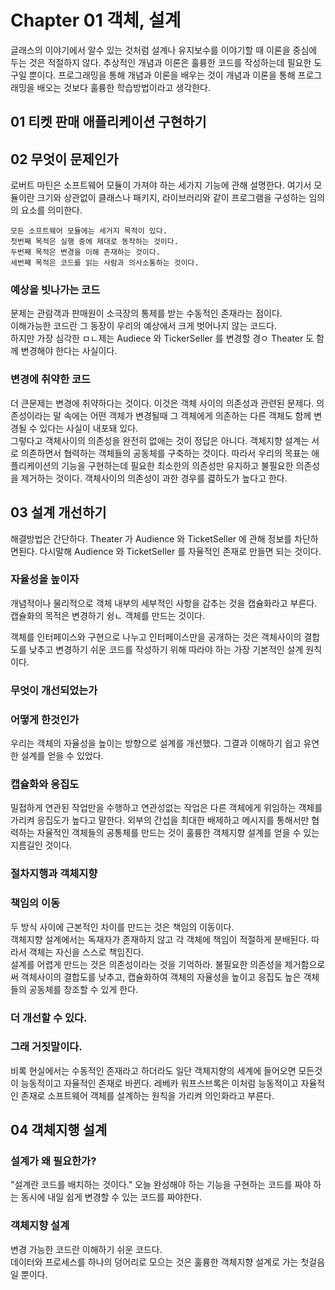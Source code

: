 # Chapter 01 객체, 설계

글래스의 이야기에서 알수 있는 것처럼 설계나 유지보수를 이야기할 때 이론을 중심에 두는 것은 적절하지 않다.
추상적인 개념과 이론은 훌륭한 코드를 작성하는데 필요한 도구일 뿐이다. 프로그래밍을 통해 개념과 이론을 배우는 것이 개념과 이론을 통해 프로그래밍을 배오는 것보다
훌륭한 학습방법이라고 생각한다.

## 01 티켓 판매 애플리케이션 구현하기

## 02 무엇이 문제인가

로버트 마틴은 소프트웨어 모듈이 가져야 하는 세가지 기능에 관해 설명한다. 여기서 모듈이란 크기와 상관없이 클래스나 패키지, 라이브러리와
같이 프로그램을 구성하는 임의의 요소를 의미한다.

```text
모든 소프트웨어 모듈에는 세거지 목적이 있다.
첫번째 목적은 실행 중에 제대로 동작하는 것이다.
두번째 목적은 변경을 이해 존재하는 것이다.
세번째 목적은 코드를 읽는 사람과 의사소통하는 것이다.
```

### 예상을 빗나가는 코드

문제는 관람객과 판매원이 소극장의 통제를 받는 수동적인 존재라는 점이다.  
이해가능한 코드란 그 동장이 우리의 예상에서 크게 벗어나지 않는 코드다.  
하지만 가장 심각한 ㅁㄴ제는 Audiece 와 TickerSeller 를 변경할 경ㅇ Theater 도 함께 변경해야 한다는 사실이다.

### 변경에 취약한 코드

더 큰문제는 변경에 취약하다는 것이다. 이것은 객체 사이의 의존성과 관련된 문제다. 의존성이라는 말 속에는 어떤 객체가 변경될때
그 객체에게 의존하는 다른 객체도 함께 변경될 수 있다는 사실이 내포돼 있다.  
그렇다고 객체사이의 의존성을 완전히 없애는 것이 정답은 아니다. 객체지향 설계는 서로 의존하면서 협력하는 객체들의 공동체를
구축하는 것이다. 따라서 우리의 목표는 애플리케이션의 기능을 구현하는데 필요한 최소한의 의존성만 유지하고 불필요한 의존성을 제거하는 것이다.
객체사이의 의존성이 과한 경우를 겳하도가 높다고 한다.

## 03 설계 개선하기

해결방법은 간단하다. Theater 가 Audience 와 TicketSeller 에 관해 정보를 차단하면된다. 다시말해 Audience 와 TicketSeller 를 자율적인 존재로 만들면 되는 것이다.

### 자율성을 높이자

개념적이나 물리적으로 객체 내부의 세부적인 사항을 감추는 것을 캡슐화라고 부른다.
캡슐화의 목적은 변경하기 슁ㄴ 객체를 만드는 것이다.

객체를 인터페이스와 구현으로 나누고 인터페이스만을 공개하는 것은 객체사이의 결합도를 낮추고 변경하기 쉬운 코드를 작성하기 위해 따라야 하는 가장 기본적인 설계 원칙이다.

### 무엇이 개선되었는가

### 어떻게 한것인가

우리는 객체의 자율성을 높이는 방향으로 설계를 개선했다. 그결과 이해하기 쉽고 유연한 설계를 얻을 수 있었다.

### 캡슐화와 응집도

밀접하게 연관된 작업만을 수행하고 연관성없는 작업은 다른 객체에게 위임하는 객체를 가리켜 응집도가 높다고 말한다.
외부의 간섭을 최대한 배제하고 메시지를 통해서만 협력하는 자율적인 객체들의 공통체를 만드는 것이 훌륭한 객체지향 설계를 얻을 수 있는 지름길인 것이다.

### 절차지행과 객체지향

### 책임의 이동

두 방식 사이에 근본적인 차이를 만드는 것은 책임의 이동이다.  
객체지향 설계에서는 독재자가 존재하지 않고 각 객체에 책임이 적절하게 분배된다. 따라서 객체는 자신을 스스로 책임진다.  
설계를 어렵게 만드는 것은 의존성이라는 것을 기억하라.
불필요한 의존성을 제거함으로써 객체사이의 결합도를 낮추고, 캡슐화하여 객체의 자율성을 높이고 응집도 높은 객체들의 공동체를 창조할 수 있게 한다.

### 더 개선할 수 있다.

### 그래 거짓말이다.

비록 현실에서는 수동적인 존재라고 하더라도 일단 객체지향의 세계에 들어오면 모든것이 능동적이고 자율적인 존재로 바뀐다.
레베카 워프스브록은 이처럼 능동적이고 자율적인 존재로 소프트웨어 객체를 설계하는 원칙을 가리켜 의인화라고 부른다.

## 04 객체지행 설계

### 설계가 왜 필요한가?

"설계란 코드를 배치하는 것이다."
오늘 완성해야 하는 기능을 구현하는 코드를 짜야 하는 동시에 내일 쉽게 변경할 수 있는 코드를 짜야한다.

### 객체지향 설계

변경 가능한 코드란 이해하기 쉬운 코드다.  
데이터와 프로세스를 하나의 덩어리로 모으는 것은 훌륭한 객체지향 설계로 가는 첫걸음일 뿐이다.
